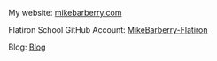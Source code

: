 My website: [mikebarberry.com](https://mikebarberry.com)

Flatiron School GitHub Account: [MikeBarberry-Flatiron](https://github.com/MikeBarberry-Flatiron)
 
Blog: [Blog](https://mikebarberry.medium.com/)
 
